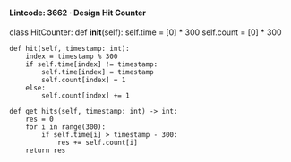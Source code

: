 #### Lintcode: 3662 · Design Hit Counter
class HitCounter:
    def __init__(self):
        self.time = [0] * 300
        self.count = [0] * 300

    def hit(self, timestamp: int):
        index = timestamp % 300
        if self.time[index] != timestamp:
            self.time[index] = timestamp
            self.count[index] = 1
        else:
            self.count[index] += 1

    def get_hits(self, timestamp: int) -> int:
        res = 0
        for i in range(300):
            if self.time[i] > timestamp - 300:
                res += self.count[i]
        return res
